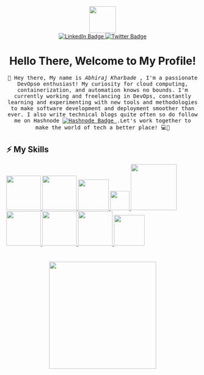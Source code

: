 <div id="header" align="center">
  <img src="https://media.giphy.com/media/M9gbBd9nbDrOTu1Mqx/giphy.gif" width="70"/>
</div>

<div id="badges" align="center">
  <a href="https://www.linkedin.com/in/abhiraj-k-7b5b56118/">
    <img src="https://img.shields.io/badge/LinkedIn-blue?style=for-the-badge&logo=linkedin&logoColor=white" alt="LinkedIn Badge"/>
  </a>
  <a href="https://abhirajdevops.hashnode.dev/">
    <img src="https://img.shields.io/badge/Hashnode-white?style=for-the-badge&logo=hashnode&logoColor=blue" alt="Twitter Badge"/>
  </a>
  </div>

<h1 align="center">
  Hello There, Welcome to My Profile!
</h1>

<p align="center" >
  <samp>
    👋 Hey there, My name is <em>Abhiraj Kharbade</em> , I'm a passionate DevOps⚙️ enthusiast! My curiosity for cloud computing, containerization, and automation knows no bounds. I'm currently working and freelancing in DevOps, constantly learning and experimenting with new tools and methodologies to make software development and deployment smoother than ever. I also write technical blogs quite often so do follow me on Hashnode </a>
  <a href="https://abhirajdevops.hashnode.dev/">
    <img src="https://img.shields.io/badge/Hashnode-white?style=for-the-badge&logo=hashnode&logoColor=blue" alt="Hashnode Badge"/>
  </a> .Let's work together to make the world of tech a better place! 💻🚀
  </samp>
  <br/>
</p>

## :zap: My Skills

   <a href="https://www.linux.org/" target="_blanfalse" />
    <img src="https://www.vectorlogo.zone/logos/linux/linux-icon.svg"  height="90" />
  </a>
   <a href="https://aws.amazon.com/" target="_blank" >
    <img src="https://www.vectorlogo.zone/logos/amazon_aws/amazon_aws-icon.svg"  height="90" />
  </a>
  </a>
  <a href="https://www.docker.com/" target="_blank" >
    <img src="https://www.pikpng.com/pngl/b/345-3454624_docker-png.png"  height="80" /> 
  </a>
  <a href="https://kubernetes.io/" target="_blank" >
    <img src="https://www.nicepng.com/png/full/243-2433208_vmware-logo-png.png"  height="50" />
  </a>
  <a href="https://www.terraform.io/" target="_blank" >
    <img src="https://www.nicepng.com/png/full/386-3869336_tencent-logo-png.png" width="120" />
  </a>
   </a>
    <a href="https://www.jenkins.io/" target="_blank" >
    <img src="https://www.jenkins.io/images/logo-title-opengraph.png" height="90" />
  </a>
  <a href="https://www.ansible.com/" target="_blank" >
    <img src="https://www.vectorlogo.zone/logos/ansible/ansible-icon.svg"  height="90" />
  </a>
 </a>
    <a href="https://pages.github.com/?(null)" target="_blank" >
   <img src="https://media.giphy.com/media/kH1DBkPNyZPOk0BxrM/giphy.gif" width="90" />
  </a>
 </a>
  <a href="https://code.visualstudio.com/" target="_blank" >
    <img src="https://i.giphy.com/media/IdyAQJVN2kVPNUrojM/200.webp"  height="80" /> 
  </a>
<h1 align="center">
  <img src="https://media.giphy.com/media/v1.Y2lkPTc5MGI3NjExOTVjMjM0N2JkMjE2NDBhYzRhYTdjZjVkZTNkOGJjNzJkZThmMmZiNyZlcD12MV9pbnRlcm5hbF9naWZzX2dpZklkJmN0PXM/kEWaYdvMwTIduesqGe/giphy.gif" width="280px"/>
</h1>
